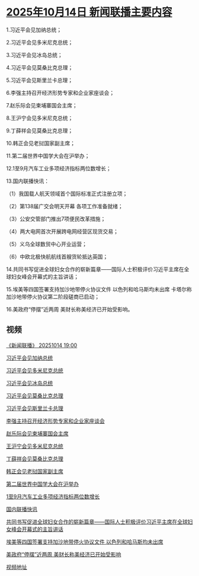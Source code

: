# [2025年10月14日 新闻联播主要内容](https://tv.cctv.com/lm/xwlb/day/20251014.shtml)

1.习近平会见加纳总统；

2.习近平会见多米尼克总统；

3.习近平会见冰岛总统；

4.习近平会见莫桑比克总理；

5.习近平会见斯里兰卡总理；

6.李强主持召开经济形势专家和企业家座谈会；

7.赵乐际会见柬埔寨国会主席；

8.王沪宁会见多米尼克总统；

9.丁薛祥会见莫桑比克总理；

10.韩正会见老挝国家副主席；

11.第二届世界中国学大会在沪举办；

12.1至9月汽车工业多项经济指标两位数增长；

13.国内联播快讯：

（1）我国载人航天领域首个国际标准正式注册立项；

（2）第138届广交会明天开幕 各项工作准备就绪；

（3）公安交管部门推出7项便民改革措施；

（4）两大电网首次开展跨电网经营区现货交易；

（5）义乌全球数贸中心开业运营；

（6）中欧北极快航航线首艘货轮抵达英国；

14.共同书写促进全球妇女合作的崭新篇章——国际人士积极评价习近平主席在全球妇女峰会开幕式的主旨讲话；

15.埃美等四国签署支持加沙地带停火协议文件 以色列和哈马斯均未出席 卡塔尔称加沙地带停火协议第二阶段磋商已启动；

16.美政府“停摆”近两周 美财长称美经济已开始受影响。

## 视频

[《新闻联播》 20251014 19:00](https://tv.cctv.com/2025/10/14/VIDEWXXz3sxVHTcHibwiq0zh251014.shtml)

[习近平会见加纳总统](https://tv.cctv.com/2025/10/14/VIDEIPYzOaUWX3hnD9cq1b8D251014.shtml)

[习近平会见多米尼克总统](https://tv.cctv.com/2025/10/14/VIDEMblHaJAI3RUhRpMNEDmJ251014.shtml)

[习近平会见冰岛总统](https://tv.cctv.com/2025/10/14/VIDEyaSwMxZUVJPNH9QUpYEU251014.shtml)

[习近平会见莫桑比克总理](https://tv.cctv.com/2025/10/14/VIDEteYk9ZDxCiDzXs2jHa18251014.shtml)

[习近平会见斯里兰卡总理](https://tv.cctv.com/2025/10/14/VIDEMZlEFqldXfGocpvpWs1d251014.shtml)

[李强主持召开经济形势专家和企业家座谈会](https://tv.cctv.com/2025/10/14/VIDEN1g3U2WCuQlJ7Q1zow7w251014.shtml)

[赵乐际会见柬埔寨国会主席](https://tv.cctv.com/2025/10/14/VIDEwHdKpZWRGbZJHltI0Q1n251014.shtml)

[王沪宁会见多米尼克总统](https://tv.cctv.com/2025/10/14/VIDEki7YMBnZTAi2hdWdAmP1251014.shtml)

[丁薛祥会见莫桑比克总理](https://tv.cctv.com/2025/10/14/VIDEd5SYapDuy9gSv3cVD8jV251014.shtml)

[韩正会见老挝国家副主席](https://tv.cctv.com/2025/10/14/VIDEeCoqOLeIaRIRgy5PhttK251014.shtml)

[第二届世界中国学大会在沪举办](https://tv.cctv.com/2025/10/14/VIDE4sDH470aWYKm7OeNUucP251014.shtml)

[1至9月汽车工业多项经济指标两位数增长](https://tv.cctv.com/2025/10/14/VIDEAYjsE6hpb8GjC2GiHQ8F251014.shtml)

[国内联播快讯](https://tv.cctv.com/2025/10/14/VIDEsCDH9npeZDTuiPJX8Ebq251014.shtml)

[共同书写促进全球妇女合作的崭新篇章——国际人士积极评价习近平主席在全球妇女峰会开幕式的主旨讲话](https://tv.cctv.com/2025/10/14/VIDEqYT0gFxL2AlH1J9Oocqg251014.shtml)

[埃美等四国签署支持加沙地带停火协议文件 以色列和哈马斯均未出席](https://tv.cctv.com/2025/10/14/VIDENFV0e0DXoOSmNSZVqkGD251014.shtml)

[美政府“停摆”近两周 美财长称美经济已开始受影响](https://tv.cctv.com/2025/10/14/VIDEH093D5IR0f1zNTUGQpVo251014.shtml)

[视频地址](https://tv.cctv.com/lm/xwlb/day/20251014.shtml) 

